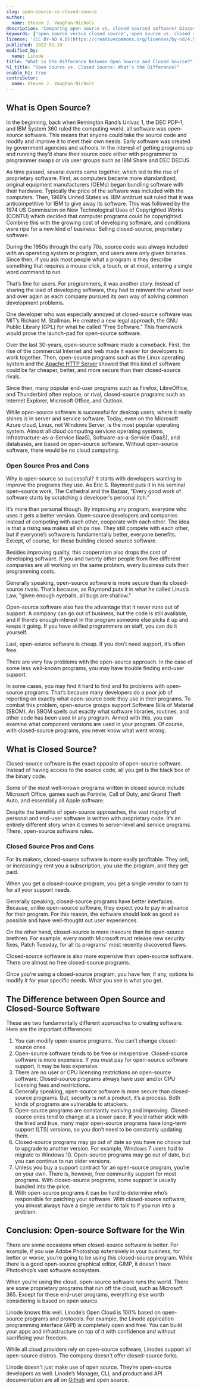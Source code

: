 ```yaml
---
slug: open-source-vs-closed-source
author:
  name: Steven J. Vaughan-Nichols
description: 'Comparing open source vs. closed sourced software? Discover the definition for each and the differences that define the two terms.'
keywords: ['open source versus closed source','open source vs. closed source','difference between open source and closed source ']
license: '[CC BY-ND 4.0](https://creativecommons.org/licenses/by-nd/4.0)'
published: 2022-01-19
modified_by:
  name: Linode
title: "What is the Difference Between Open Source and Closed Source?"
h1_title: "Open Source vs. Closed Source: What’s the Difference?"
enable_h1: true
contributor:
  name: Steven J. Vaughan-Nichols
---
```


## What is Open Source?

In the beginning, back when Remington Rand’s Univac 1, the DEC PDP-1, and IBM System 360 ruled the computing world, all software was *open-source* software. This means that anyone could take the source code and modify and improve it to meet their own needs. Early software was created by government agencies and schools. In the interest of getting programs up and running they’d share their source code either with programmer to programmer swaps or via user groups such as IBM Share and DEC DECUS.

As time passed, several events came together, which led to the rise of proprietary software. First, as computers became more standardized, original equipment manufacturers (OEMs) began bundling software with their hardware. Typically the price of the software was included with the computers. Then, 1969’s United States vs. IBM antitrust suit ruled that it was anticompetitive for IBM to give away its software. This was followed by the 1974 US Commission on New Technological Uses of Copyrighted Works (CONTU) which decided that computer programs could be copyrighted. Combine this with the growing cost of developing software, and conditions were ripe for a new kind of business: Selling closed-source, proprietary software.

During the 1950s through the early 70s, source code was always included with an operating system or program, and users were only given binaries. Since then, if you ask most people what a program is they describe something that requires a mouse click, a touch, or at most, entering a single word command to run.

That’s fine for users. For programmers, it was another story. Instead of sharing the load of developing software, they had to reinvent the wheel over and over again as each company pursued its own way of solving common development problems.

One developer who was especially annoyed at closed-source software was MIT’s Richard M. Stallman. He created a new legal approach, the GNU Public Library (GPL) for what he called “Free Software.” This framework would prove the launch-pad for open-source software.

Over the last 30-years, open-source software made a comeback. First, the rise of the commercial Internet and web made it easier for developers to work together. Then, open-source programs such as the Linux operating system and the [Apache HTTP Server](/docs/guides/web-servers/apache-tips-and-tricks/) showed that this kind of software could be far cheaper, better, and more secure than their closed-source rivals.

Since then, many popular end-user programs such as Firefox, LibreOffice, and Thunderbird often replace, or rival, closed-source programs such as Internet Explorer, Microsoft Office, and Outlook.

While open-source software is successful for desktop users, where it really shines is in server and service software. Today, even on the Microsoft Azure cloud, Linux, not Windows Server, is the most popular operating system. Almost all cloud computing services operating systems, Infrastructure-as-a-Service (IaaS), Software-as-a-Service (DaaS), and databases, are based on open-source software. Without open-source software, there would be no cloud computing.

### Open Source Pros and Cons

Why is open-source so successful? It starts with developers wanting to improve the programs they use. As Eric S. Raymond puts it in his seminal open-source work, The Cathedral and the Bazaar, "Every good work of software starts by scratching a developer's personal itch."

It’s more than personal though. By improving any program, everyone who uses it gets a better version. Open-source developers and companies instead of competing with each other, cooperate with each other. The idea is that a rising sea makes all ships rise. They still compete with each other, but if everyone’s software is fundamentally better, everyone benefits. Except, of course, for those building closed-source software.

Besides improving quality, this cooperation also drops the cost of developing software. If you and twenty other people from five different companies are all working on the same problem, every business cuts their programming costs.

Generally speaking, open-source software is more secure than its closed-source rivals. That’s because, as Raymond puts it in what he called Linus’s Law, "given enough eyeballs, all bugs are shallow."

Open-source software also has the advantage that it never runs out of support. A company can go out of business, but the code is still available, and if there’s enough interest in the program someone else picks it up and keeps it going. If you have skilled programmers on staff, you can do it yourself.

Last, open-source software is cheap. If you don’t need support, it’s often free.

There are very few problems with the open-source approach. In the case of some less well-known programs, you may have trouble finding end-user support.

In some cases, you may find it hard to find and fix problems with open-source programs. That’s because many developers do a poor job of reporting on exactly what open-source code they use in their programs. To combat this problem, open-source groups support Software Bills of Material (SBOM). An SBOM spells out exactly what software libraries, routines, and other code has been used in any program. Armed with this, you can examine what component versions are used in your program. Of course, with closed-source programs, you never know what went wrong.

## What is Closed Source?

Closed-source software is the exact opposite of open-source software. Instead of having access to the source code, all you get is the black box of the binary code.

Some of the most well-known programs written in closed source include Microsoft Office, games such as Fortnite, Call of Duty, and Grand Theft Auto, and essentially all Apple software.

Despite the benefits of open-source approaches, the vast majority of personal and end-user software is written with proprietary code. It’s an entirely different story when it comes to server-level and service programs. There, open-source software rules.

### Closed Source Pros and Cons

For its makers, closed-source software is more easily profitable. They sell, or increasingly rent you a subscription, you use the program, and they get paid.

When you get a closed-source program, you get a single vendor to turn to for all your support needs.

Generally speaking, closed-source programs have better interfaces. Because, unlike open-source software, they expect you to pay in advance for their program. For this reason, the software should look as good as possible and have well-thought out user experiences.

On the other hand, closed-source is more insecure than its open-source brethren. For example, every month Microsoft must release new security fixes, Patch Tuesday, for all its programs' most recently discovered flaws.

Closed-source software is also more expensive than open-source software. There are almost no free closed-source programs.

Once you’re using a closed-source program, you have few, if any, options to modify it for your specific needs. What you see is what you get.

## The Difference between Open Source and Closed-Source Software

These are two fundamentally different approaches to creating software. Here are the important differences:

1. You can modify open-source programs. You can’t change closed-source ones.
1. Open-source software tends to be free or inexpensive. Closed-source software is more expensive. If you must pay for open-source software support, it may be less expensive.
1. There are no user or CPU licensing restrictions on open-source software. Closed-source programs always have user and/or CPU licensing fees and restrictions.
1. Generally speaking, open-source software is more secure than closed-source programs. But, security is not a product, it’s a process. Both kinds of programs are vulnerable to attackers.
1. Open-source programs are constantly evolving and improving. Closed-source ones tend to change at a slower pace. If you’d rather stick with the tried and true, many major open-source programs have long-term support (LTS) versions, so you don’t need to be constantly updating them.
1. Closed-source programs may go out of date so you have no choice but to upgrade to another version. For example, Windows 7 users had to migrate to Windows 10. Open-source programs may go out of date, but you can continue to run older versions.
1. Unless you buy a support contract for an open-source program, you’re on your own. There is, however, free community support for most programs. With closed-source programs, some support is usually bundled into the price.
1. With open-source programs it can be hard to determine who’s responsible for patching your software. With closed-source software, you almost always have a single vendor to talk to if you run into a problem.

## Conclusion: Open-source Software for the Win

There are some occasions when closed-source software is better. For example, if you use Adobe Photoshop extensively in your business, for better or worse, you’re going to be using this closed-source program. While there is a good open-source graphical editor, GIMP, it doesn't have Photoshop’s vast software ecosystem.

When you’re using the cloud, open-source software runs the world. There are some proprietary programs that run off the cloud, such as Microsoft 365. Except for these end-user programs, everything else worth considering is based on open source.

Linode knows this well. Linode’s Open Cloud is 100% based on open-source programs and protocols. For example, the Linode application programming interface (API) is completely open and free. You can build your apps and infrastructure on top of it with confidence and without sacrificing your freedom.

While all cloud providers rely on open-source software, Linodes support all open-source distros. The company doesn't offer closed-source forks.

Linode doesn't just make use of open source. They’re open-source developers as well. Linode’s Manager, CLI, and product and API documentation are all on [Github](https://github.com/linode/) and open source.
